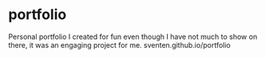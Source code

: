 # portfolio
Personal portfolio I created for fun even though I have not much to show on there, it was an engaging project for me.
sventen.github.io/portfolio

